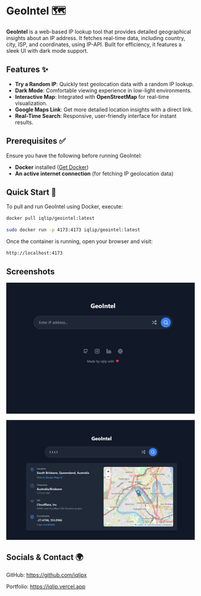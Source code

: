 # GeoIntel 🗺️  

**GeoIntel** is a web-based IP lookup tool that provides detailed geographical insights about an IP address. It fetches real-time data, including country, city, ISP, and coordinates, using IP-API. Built for efficiency, it features a sleek UI with dark mode support.  

## Features ✨  

- **Try a Random IP**: Quickly test geolocation data with a random IP lookup.  
- **Dark Mode**: Comfortable viewing experience in low-light environments.  
- **Interactive Map**: Integrated with **OpenStreetMap** for real-time visualization.  
- **Google Maps Link**: Get more detailed location insights with a direct link.  
- **Real-Time Search**: Responsive, user-friendly interface for instant results.  

## Prerequisites ✅  

Ensure you have the following before running GeoIntel:  

- **Docker** installed ([Get Docker](https://docs.docker.com/get-docker/))  
- **An active internet connection** (for fetching IP geolocation data)  

## Quick Start 🚀  

To pull and run GeoIntel using Docker, execute:  

```bash
docker pull iqlip/geointel:latest
```

```bash
sudo docker run -p 4173:4173 iqlip/geointel:latest
```

Once the container is running, open your browser and visit:  

```
http://localhost:4173
```

## Screenshots

![FirstView](images/landing.png)

![Info](images/map.png)

## Socials & Contact 🌍
GitHub: https://github.com/iqlipx

Portfolio: https://iqlip.vercel.app

